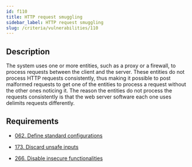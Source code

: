 ```yaml
---
id: f110
title: HTTP request smuggling
sidebar_label: HTTP request smuggling
slug: /criteria/vulnerabilities/110
---
```


## Description

The system uses one or more entities,
such as a proxy or a firewall,
to process requests
between the client and the server.
These entities do not process
HTTP requests consistently,
thus making it possible to post malformed requests
to get one of the entities to process a request
without the other ones noticing it.
The reason the entities do not process the requests consistently
is that the web server software
each one uses delimits requests differently.

## Requirements

- [062. Define standard configurations](/criteria/requirements/architecture/062)

- [173. Discard unsafe inputs](/criteria/requirements/source/173)

- [266. Disable insecure functionalities](/criteria/requirements/architecture/266)
